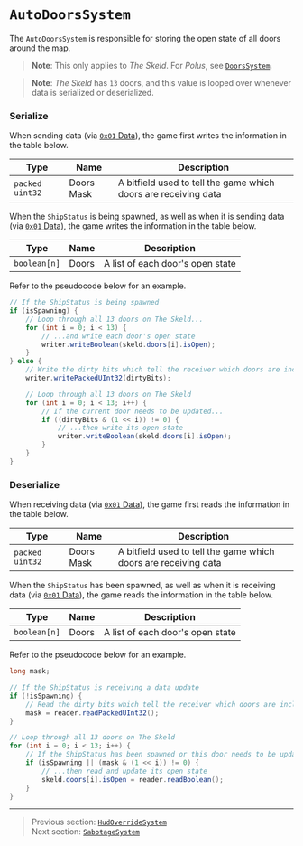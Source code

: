 # `AutoDoorsSystem`

The `AutoDoorsSystem` is responsible for storing the open state of all doors around the map.

> **Note**: This only applies to *The Skeld*. For *Polus*, see [`DoorsSystem`](11_doorssystem.md).

> **Note**: *The Skeld* has `13` doors, and this value is looped over whenever data is serialized or deserialized.

### Serialize

When sending data (via [`0x01` Data](../03_gamedata_and_gamedatato_message_types/01_data.md)), the game first writes the information in the table below.

| Type | Name | Description |
| --- | --- | --- |
| `packed uint32` | Doors Mask | A bitfield used to tell the game which doors are receiving data |

When the `ShipStatus` is being spawned, as well as when it is sending data (via [`0x01` Data](../03_gamedata_and_gamedatato_message_types/01_data.md)), the game writes the information in the table below.

| Type | Name | Description |
| --- | --- | --- |
| `boolean[n]` | Doors | A list of each door's open state |

Refer to the pseudocode below for an example.

```java
// If the ShipStatus is being spawned
if (isSpawning) {
    // Loop through all 13 doors on The Skeld...
    for (int i = 0; i < 13) {
        // ...and write each door's open state
        writer.writeBoolean(skeld.doors[i].isOpen);
    }
} else {
    // Write the dirty bits which tell the receiver which doors are included in the data update
    writer.writePackedUInt32(dirtyBits);

    // Loop through all 13 doors on The Skeld
    for (int i = 0; i < 13; i++) {
        // If the current door needs to be updated...
        if ((dirtyBits & (1 << i)) != 0) {
            // ...then write its open state
            writer.writeBoolean(skeld.doors[i].isOpen);
        }
    }
}
```

### Deserialize

When receiving data (via [`0x01` Data](../03_gamedata_and_gamedatato_message_types/01_data.md)), the game first reads the information in the table below.

| Type | Name | Description |
| --- | --- | --- |
| `packed uint32` | Doors Mask | A bitfield used to tell the game which doors are receiving data |

When the `ShipStatus` has been spawned, as well as when it is receiving data (via [`0x01` Data](../03_gamedata_and_gamedatato_message_types/01_data.md)), the game reads the information in the table below.

| Type | Name | Description |
| --- | --- | --- |
| `boolean[n]` | Doors | A list of each door's open state |

Refer to the pseudocode below for an example.

```java
long mask;

// If the ShipStatus is receiving a data update
if (!isSpawning) {
    // Read the dirty bits which tell the receiver which doors are included in the data update
    mask = reader.readPackedUInt32();
}

// Loop through all 13 doors on The Skeld
for (int i = 0; i < 13; i++) {
    // If the ShipStatus has been spawned or this door needs to be updated
    if (isSpawning || (mask & (1 << i)) != 0) {
        // ...then read and update its open state
        skeld.doors[i].isOpen = reader.readBoolean();
    }
}
```

---

> Previous section: [`HudOverrideSystem`](06_hudoverridesystem.md)<br>
> Next section: [`SabotageSystem`](08_sabotagesystem.md)
